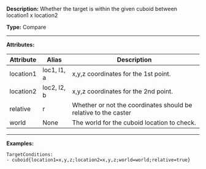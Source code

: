 **Description:** Whether the target is within the given cuboid between location1 x location2

**Type:** Compare

---

**Attributes:**

| Attribute | Alias | Description |
| --------- | ----- | ----------- |
| location1 | loc1, l1, a | x,y,z coordinates for the 1st point. |
| location2 | loc2, l2, b | x,y,z coordinates for the 2nd point. |
| relative  | r           | Whether or not the coordinates should be relative to the caster |
| world     | None        | The world for the cuboid location to check. |
---

**Examples:**

```
TargetConditions:
- cuboid{location1=x,y,z;location2=x,y,z;world=world;relative=true}
```


